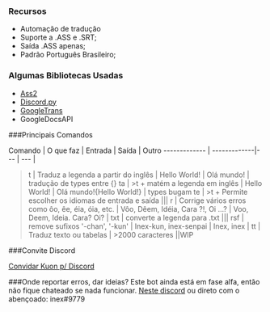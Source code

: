 

### Recursos

- Automação de tradução
- Suporte a .ASS e .SRT;
- Saída .ASS apenas;
- Padrão Português Brasileiro;

### Algumas Bibliotecas Usadas
- [Ass2](https://github.com/ewwink/python-srt2ass)
- [Discord.py](https://github.com/Rapptz/discord.py)
- [GoogleTrans](https://github.com/ssut/py-googletrans)
- GoogleDocsAPI


###Principais Comandos
                    
Comando  |  O que faz | Entrada | Saída | Outro 
------------- | -------------|--- | --- |
>t  | Traduz a legenda a partir do inglês | Hello World! | Olá mundo! | tradução de types entre {}
>ta | >t + matém a legenda em inglês | Hello World!  | Olá mundo!{Hello World!} | types bugam 
>te | >t + Permite escolher os idiomas de entrada e saída |||
>r | Corrige vários erros como ôo, êe, éia, óia, etc. | Vôo, Dêem, Idéia, Cara ?!, Oi ...? | Voo, Deem, Ideia. Cara? Oi? |
>txt | converte a legenda para .txt |||
>rsf | remove sufixos '-chan', '-kun' | Inex-kun, inex-senpai | Inex, inex |
>tt | Traduz texto ou tabelas | >2000 caracteres ||WIP

###Convite Discord

[Convidar Kuon p/ Discord](https://discord.com/api/oauth2/authorize?client_id=745801652103020544&permissions=0&scope=bot "Kuon")

###Onde reportar erros, dar ideias?
Este bot ainda está em fase alfa, então não fique chateado se nada funcionar.
[Neste discord](https://discord.gg/QepxK7D) ou direto com o abençoado: inex#9779


